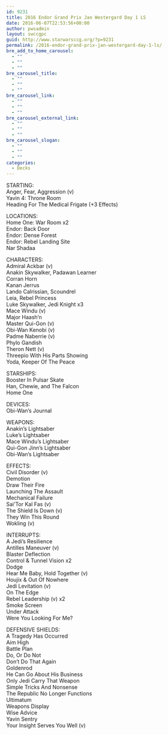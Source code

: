 ```yaml
---
id: 9231
title: 2016 Endor Grand Prix Jan Westergard Day 1 LS
date: 2016-06-07T22:53:56+00:00
author: pwsadmin
layout: swccgpc
guid: http://www.starwarsccg.org/?p=9231
permalink: /2016-endor-grand-prix-jan-westergard-day-1-ls/
bre_add_to_home_carousel:
  - ""
  - ""
  - ""
bre_carousel_title:
  - ""
  - ""
  - ""
bre_carousel_link:
  - ""
  - ""
  - ""
bre_carousel_external_link:
  - ""
  - ""
  - ""
bre_carousel_slogan:
  - ""
  - ""
  - ""
categories:
  - Decks
---
```

STARTING:  
Anger, Fear, Aggression (v)  
Yavin 4: Throne Room  
Heading For The Medical Frigate (+3 Effects)

LOCATIONS:  
Home One: War Room x2  
Endor: Back Door  
Endor: Dense Forest  
Endor: Rebel Landing Site  
Nar Shadaa

CHARACTERS:  
Admiral Ackbar (v)  
Anakin Skywalker, Padawan Learner  
Corran Horn  
Kanan Jerrus  
Lando Calrissian, Scoundrel  
Leia, Rebel Princess  
Luke Skywalker, Jedi Knight x3  
Mace Windu (v)  
Major Haash&#8217;n  
Master Qui-Gon (v)  
Obi-Wan Kenobi (v)  
Padme Naberrie (v)  
Phylo Gandish  
Theron Nett (v)  
Threepio With His Parts Showing  
Yoda, Keeper Of The Peace

STARSHIPS:  
Booster In Pulsar Skate  
Han, Chewie, and The Falcon  
Home One

DEVICES:  
Obi-Wan&#8217;s Journal

WEAPONS:  
Anakin&#8217;s Lightsaber  
Luke&#8217;s Lightsaber  
Mace Windu&#8217;s Lightsaber  
Qui-Gon Jinn&#8217;s Lightsaber  
Obi-Wan&#8217;s Lightsaber

EFFECTS:  
Civil Disorder (v)  
Demotion  
Draw Their Fire  
Launching The Assault  
Mechanical Failure  
Sai&#8217;Tor Kal Fas (v)  
The Shield Is Down (v)  
They Win This Round  
Wokling (v)

INTERRUPTS:  
A Jedi&#8217;s Resilience  
Antilles Maneuver (v)  
Blaster Deflection  
Control & Tunnel Vision x2  
Dodge  
Hear Me Baby, Hold Together (v)  
Houjix & Out Of Nowhere  
Jedi Levitation (v)  
On The Edge  
Rebel Leadership (v) x2  
Smoke Screen  
Under Attack  
Were You Looking For Me?

DEFENSIVE SHIELDS:  
A Tragedy Has Occurred  
Aim High  
Battle Plan  
Do, Or Do Not  
Don&#8217;t Do That Again  
Goldenrod  
He Can Go About His Business  
Only Jedi Carry That Weapon  
Simple Tricks And Nonsense  
The Republic No Longer Functions  
Ultimatum  
Weapons Display  
Wise Advice  
Yavin Sentry  
Your Insight Serves You Well (v)